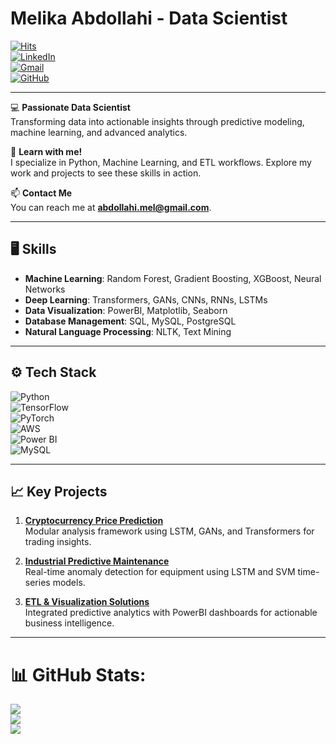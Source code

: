 # Melika Abdollahi - Data Scientist

[![Hits](https://hits.seeyoufarm.com/api/count/incr/badge.svg?url=https%3A%2F%2Fgithub.com%2Fmelikaknight%2F&count_bg=%2379C83D&title_bg=%555555555&icon=github.svg&icon_color=%23E7E7E7&title=Profile+Views&edge_flat=false)](https://github.com/melikaknight)  
[![LinkedIn](https://img.shields.io/badge/LinkedIn-Melika%20Abdollahi-blue)](https://linkedin.com/in/melika-abdollahi)  
[![Gmail](https://img.shields.io/badge/Email-abdollahi.mel@gmail.com-red)](mailto:abdollahi.mel@gmail.com)  
[![GitHub](https://img.shields.io/badge/GitHub-melikaknight-lightgrey)](https://github.com/melikaknight)  




---

💻 **Passionate Data Scientist**  
Transforming data into actionable insights through predictive modeling, machine learning, and advanced analytics.  

🌱 **Learn with me!**  
I specialize in Python, Machine Learning, and ETL workflows. Explore my work and projects to see these skills in action.  

📫 **Contact Me**  
You can reach me at **[abdollahi.mel@gmail.com](mailto:abdollahi.mel@gmail.com)**.  

---

## 🖥️ Skills  
- **Machine Learning**: Random Forest, Gradient Boosting, XGBoost, Neural Networks  
- **Deep Learning**: Transformers, GANs, CNNs, RNNs, LSTMs  
- **Data Visualization**: PowerBI, Matplotlib, Seaborn  
- **Database Management**: SQL, MySQL, PostgreSQL  
- **Natural Language Processing**: NLTK, Text Mining  

---

## ⚙️ Tech Stack  
![Python](https://img.shields.io/badge/Python-3776AB?style=flat&logo=python&logoColor=white)  
![TensorFlow](https://img.shields.io/badge/TensorFlow-FF6F00?style=flat&logo=tensorflow&logoColor=white)  
![PyTorch](https://img.shields.io/badge/PyTorch-EE4C2C?style=flat&logo=pytorch&logoColor=white)  
![AWS](https://img.shields.io/badge/AWS-232F3E?style=flat&logo=amazon-aws&logoColor=white)  
![Power BI](https://img.shields.io/badge/PowerBI-F2C811?style=flat&logo=powerbi&logoColor=black)  
![MySQL](https://img.shields.io/badge/MySQL-4479A1?style=flat&logo=mysql&logoColor=white)  

---

## 📈 Key Projects  

1. **[Cryptocurrency Price Prediction](#)**  
   Modular analysis framework using LSTM, GANs, and Transformers for trading insights.  

2. **[Industrial Predictive Maintenance](#)**  
   Real-time anomaly detection for equipment using LSTM and SVM time-series models.  

3. **[ETL & Visualization Solutions](#)**  
   Integrated predictive analytics with PowerBI dashboards for actionable business intelligence.  

---
# 📊 GitHub Stats:
![](https://github-readme-stats.vercel.app/api?username=melikaknight&theme=default_repocard&hide_border=false&include_all_commits=false&count_private=true)<br/>
![](https://github-readme-streak-stats.herokuapp.com/?user=melikaknight&theme=default_repocard&hide_border=false)<br/>
![](https://github-readme-stats.vercel.app/api/top-langs/?username=melikaknight&theme=default_repocard&hide_border=false&include_all_commits=false&count_private=true&layout=compact)
